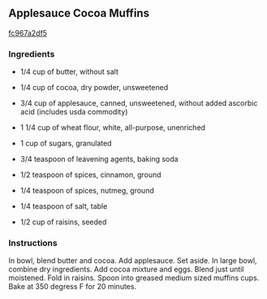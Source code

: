 ## Applesauce Cocoa Muffins

[fc967a2df5](https://recipeland.com/recipe/v/applesauce-cocoa-muffins-37149)

### Ingredients

 - 1/4 cup of butter, without salt

 - 1/4 cup of cocoa, dry powder, unsweetened

 - 3/4 cup of applesauce, canned, unsweetened, without added ascorbic acid (includes usda commodity)

 - 1 1/4 cup of wheat flour, white, all-purpose, unenriched

 - 1 cup of sugars, granulated

 - 3/4 teaspoon of leavening agents, baking soda

 - 1/2 teaspoon of spices, cinnamon, ground

 - 1/4 teaspoon of spices, nutmeg, ground

 - 1/4 teaspoon of salt, table

 - 1/2 cup of raisins, seeded

### Instructions

In bowl, blend butter and cocoa. Add applesauce. Set aside. In large bowl, combine dry ingredients. Add cocoa mixture and eggs. Blend just until moistened. Fold in raisins. Spoon into greased medium sized muffins cups. Bake at 350 degress F for 20 minutes.